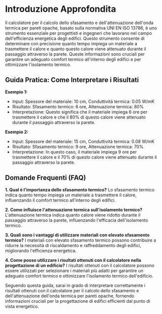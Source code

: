 # Introduzione Approfondita
Il calcolatore per il calcolo dello sfasamento e dell'attenuazione dell'onda termica per pareti opache, basato sulla normativa UNI EN ISO 13786, è uno strumento essenziale per progettisti e ingegneri che lavorano nel campo dell'efficienza energetica degli edifici. Questo strumento consente di determinare con precisione quanto tempo impiega un materiale a trasmettere il calore e quanto questo calore viene attenuato durante il passaggio attraverso la parete. Queste informazioni sono cruciali per garantire un adeguato comfort termico all'interno degli edifici e per ottimizzare l'isolamento termico.

## Guida Pratica: Come Interpretare i Risultati

**Esempio 1:**
- Input: Spessore del materiale: 10 cm, Conduttività termica: 0.05 W/mK
- Risultato: Sfasamento termico: 6 ore, Attenuazione termica: 80%
- Interpretazione: Questo significa che il materiale impiega 6 ore per trasmettere il calore e che il 80% di questo calore viene attenuato durante il passaggio attraverso la parete.

**Esempio 2:**
- Input: Spessore del materiale: 15 cm, Conduttività termica: 0.08 W/mK
- Risultato: Sfasamento termico: 9 ore, Attenuazione termica: 70%
- Interpretazione: In questo caso, il materiale impiega 9 ore per trasmettere il calore e il 70% di questo calore viene attenuato durante il passaggio attraverso la parete.

## Domande Frequenti (FAQ)

**1. Qual è l'importanza dello sfasamento termico?**
Lo sfasamento termico indica quanto tempo impiega un materiale a trasmettere il calore, influenzando il comfort termico all'interno degli edifici.

**2. Come influisce l'attenuazione termica sull'isolamento termico?**
L'attenuazione termica indica quanto calore viene ridotto durante il passaggio attraverso la parete, influenzando l'efficacia dell'isolamento termico.

**3. Quali sono i vantaggi di utilizzare materiali con elevato sfasamento termico?**
I materiali con elevato sfasamento termico possono contribuire a ridurre la necessità di riscaldamento e raffreddamento degli edifici, migliorando l'efficienza energetica.

**4. Come posso utilizzare i risultati ottenuti con il calcolatore nella progettazione di un edificio?**
I risultati ottenuti con il calcolatore possono essere utilizzati per selezionare i materiali più adatti per garantire un adeguato comfort termico e ottimizzare l'isolamento termico dell'edificio.

Seguendo questa guida, sarai in grado di interpretare correttamente i risultati ottenuti con il calcolatore per il calcolo dello sfasamento e dell'attenuazione dell'onda termica per pareti opache, fornendo informazioni cruciali per la progettazione di edifici efficienti dal punto di vista energetico.